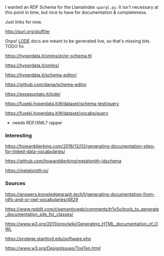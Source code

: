 <!-- title: Schema Editor Notes -->

I wanted an RDF Schema for the LlamaIndex `sparql.py`. It isn't necessary at this point in time, but nice to have for documentation & completeness.


Just links for now.

http://purl.org/stuff/er

Oops! [LODE](https://essepuntato.it/lode/) docs are meant to be generated live, so that's missing bits. TODO fix

https://hyperdata.it/xmlns/er/er-schema.ttl

https://hyperdata.it/xmlns/



https://hyperdata.it/schema-editor/

https://github.com/danja/schema-editor

https://essepuntato.it/lode/

https://fuseki.hyperdata.it/#/dataset/schema-test/query

https://fuseki.hyperdata.it/#/dataset/vocabs/query


- needs RDF/XML? rapper

### Interesting

https://howarddierking.com/2016/12/02/generating-documentation-sites-for-linked-data-vocabularies/

https://github.com/howarddierking/metalsmith-ldschema

https://metalsmith.io/

### Sources
https://answers.knowledgegraph.tech/t/generating-documentation-from-rdfs-and-or-owl-vocabularies/4829

https://www.reddit.com/r/semanticweb/comments/tr1v5o/tools_to_generate_documentation_site_for_classes/

https://www.w3.org/2011/prov/wiki/Generating_HTML_documentation_of_OWL

https://protege.stanford.edu/software.php

https://www.w3.org/DesignIssues/TopTen.html
